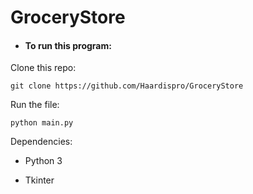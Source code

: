 # GroceryStore

- #### To run this program:

Clone this repo: 

```shell
git clone https://github.com/Haardispro/GroceryStore
```

Run the file: 

```shell
python main.py
```

Dependencies: 

- Python 3

- Tkinter 
